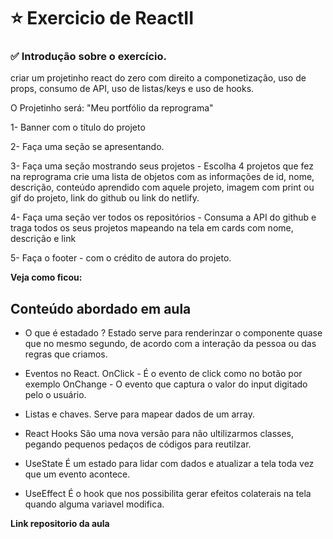 # ⭐ Exercicio de ReactII 

### ✅ Introdução sobre o exercício.

 criar um projetinho react do zero com direito a componetização, uso de props, consumo de API, uso de listas/keys e uso de hooks.

O Projetinho será: "Meu portfólio da reprograma"

1- Banner com o título do projeto

2- Faça uma seção se apresentando.

3- Faça uma seção mostrando seus projetos - Escolha 4 projetos que fez na reprograma crie uma lista de objetos com as informações de id, nome, descrição, conteúdo aprendido com aquele projeto, imagem com print ou gif do projeto, link do github ou link do netlify.

4- Faça uma seção ver todos os repositórios - Consuma a API do github e traga todos os seus projetos mapeando na tela em cards com nome, descrição e link

5- Faça o footer - com o crédito de autora do projeto.

<a href="https://whatstube.com.br/wp-content/uploads/2016/10/eu-no-pc.gif"></a>

**Veja como ficou:**

## Conteúdo abordado em aula 

* O que é estadado ?
Estado serve para renderinzar o componente quase que no mesmo segundo, de acordo com a interação da pessoa ou das regras que criamos.

* Eventos no React.
OnClick - É o evento de click como no botão por exemplo
OnChange - O evento que captura o valor do input digitado pelo o usuário.

* Listas e chaves.
Serve para mapear dados de um array.

* React Hooks
São uma nova versão para não ultilizarmos classes, pegando pequenos pedaços de códigos para reutilzar.

* UseState 
É um estado para lidar com dados e atualizar a tela toda vez que um evento acontece.

* UseEffect 
É o hook que nos possibilita gerar efeitos colaterais na tela quando alguma variavel modifica.

**Link repositorio da aula** <a href="https://github.com/coelholeticia/On17-TodasEmTech-ReactII"></a >




